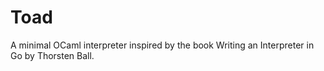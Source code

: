 # Toad
A minimal OCaml interpreter inspired by the book Writing an Interpreter in Go by Thorsten Ball.
